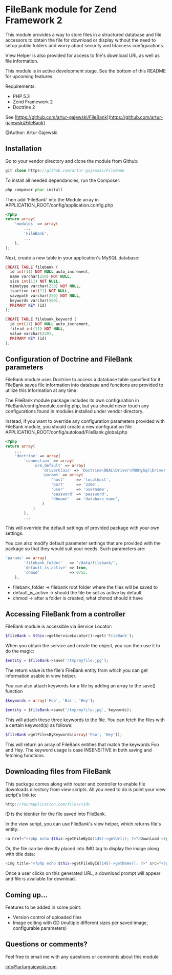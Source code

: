 # FileBank module for Zend Framework 2

This module provides a way to store files in a structured database and file accessors to obtain the file for download or display without
the need to setup public folders and worry about security and htaccess configurations. 

View Helper is also provided for access to file's download URL as well as file information.

This module is in active development stage. See the bottom of this README for upcoming features.

Requirements:

- PHP 5.3
- Zend Framework 2
- Doctrine 2

See [https://github.com/artur-gajewski/FileBank](https://github.com/artur-gajewski/FileBank)

@Author: Artur Gajewski


## Installation

Go to your vendor directory and clone the module from Github:

```php
git clone https://github.com/artur-gajewski/FileBank
```

To install all needed dependancies, run the Composer:

```php
php composer.phar install
```

Then add 'FileBank' into the Module array in APPLICATION_ROOT/config/application.config.php

```php
<?php
return array(
    'modules' => array(
        ...
        'FileBank',
        ...
    ),
);
```
Next, create a new table in your application's MySQL database:

```php
CREATE TABLE filebank (
  id int(11) NOT NULL auto_increment,
  name varchar(250) NOT NULL,
  size int(11) NOT NULL,
  mimetype varchar(250) NOT NULL,
  isactive int(11) NOT NULL,
  savepath varchar(250) NOT NULL,
  keywords varchar(500),
  PRIMARY KEY (id)
);

CREATE TABLE filebank_keyword (
  id int(11) NOT NULL auto_increment,
  fileid int(11) NOT NULL,
  value varchar(250),
  PRIMARY KEY (id)
);
```


## Configuration of Doctrine and FileBank parameters

FileBank module uses Doctrine to access a database table specified for it. FileBank saves file information into database and functions are provided to utilize this information at any time.

The FileBank module package includes its own configuration in FileBank/config/module.config.php, but you should never touch any configurations found in modules installed under vendor directory.

Instead, if you want to override any configuration parameters provided with FileBank module, you should create a new configuration file APPLICATION_ROOT/config/autoload/FileBank.global.php

```php
<?php
return array(
    ...
    'doctrine' => array(
        'connection' => array(
            'orm_default' => array(
                'driverClass' => 'Doctrine\DBAL\Driver\PDOMySql\Driver',
                'params' => array(
                    'host'     => 'localhost',
                    'port'     => '3306',
                    'user'     => 'username',
                    'password' => 'password',
                    'dbname'   => 'database_name',
                )
            )
        ),
        ...
```

This will override the default settings of provided package with your own settings.

You can also modify default parameter settings that are provided with the package
so that they would suit your needs. Such parameters are:

```php
'params' => array(
        'filebank_folder'   => '/data/filebank/', 
        'default_is_active' => true,
        'chmod'             => 0755,
    ),
```

- filebank_folder   -> filebank root folder where the files will be saved to
- default_is_active -> should the file be set as active by default
- chmod             -> after a folder is created, what chmod should it have


## Accessing FileBank from a controller

FileBank module is accessible via Service Locator:

```php
$fileBank = $this->getServiceLocator()->get('FileBank');
```

When you obtain the service and create the object, you can then use it to do the magic:

```php
$entity = $fileBank->save('/tmp/myfile.jpg');
```

The return value is the file's FileBank entity from which you can get information usable in view helper.

You can also attach keywords for a file by adding an array to the save() function

```php
$keywords = array('Foo', 'Bar', 'Hey');

$entity = $fileBank->save('/tmp/myfile.jpg', keywords);
```

This will attach these three keywords to the file. You can fetch the files with a certain keyword(s) as follows:

```php
$fileBank->getFilesByKeywords(array('Foo', 'Hey'));
```

This will return an array of FileBank entities that match the keywords Foo and Hey. The keyword usage is case INSENSITIVE in both saving and fetching functions.


## Downloading files from FileBank

This package comes along with router and controller to enable file downloads directory from view scripts. All
you need to do is point your view script's link to:

```php
http://YourApplication.com/files/<id>
```
ID is the identier for the file saved into FileBank.

In the view script, you can use FileBank's view helper, which returns file's entity:

```php
<a href="<?php echo $this->getFileById(145)->getUrl(); ?>">Download <?php echo $this->getFileById(145)->getName(); ?></a>
```

Or, the file can be directly placed into IMG tag to display the image along with title data:

```php
<img title="<?php echo $this->getFileById(145)->getName(); ?>" src="<?php echo $this->getFileById(145)->getUrl(); ?>"/>
```

Once a user clicks on this generated URL, a download prompt will appear and file is available for download.


## Coming up...

Features to be added in some point:

- Version control of uploaded files
- Image editing with GD (multiple different sizes per saved image, configurable parameters)


## Questions or comments?

Feel free to email me with any questions or comments about this module

[info@arturgajewski.com](mailto:info@arturgajewski.com)